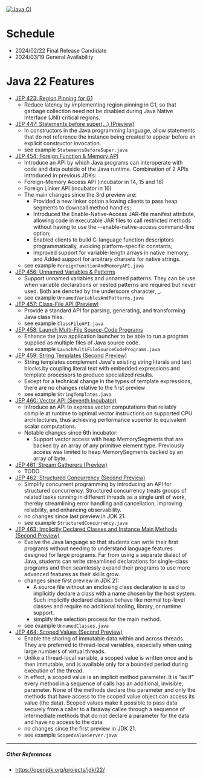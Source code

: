 [![Java CI](https://github.com/xtermi2/java22/actions/workflows/maven.yml/badge.svg)](https://github.com/xtermi2/java22/actions/workflows/maven.yml)

# Schedule

- 2024/02/22 Final Release Candidate
- 2024/03/19 General Availability

# Java 22 Features

- [JEP 423: Region Pinning for G1](https://openjdk.org/jeps/423)
    - Reduce latency by implementing region pinning in G1, so that garbage collection need not be disabled during Java
      Native Interface (JNI) critical regions.
- [JEP 447: Statements before super(...) (Preview)](https://openjdk.org/jeps/447)
    - In constructors in the Java programming language, allow statements that do not reference the instance being
      created to appear before an explicit constructor invocation.
    - see example `StatementsBeforeSuper.java`
- [JEP 454: Foreign Function & Memory API](https://openjdk.java.net/jeps/454)
    - Introduce an API by which Java programs can interoperate with code and data outside of the Java runtime.
      Combination of 2 APIs introduced in previous JDKs:
    - Foreign-Memory Access API (incubator in 14, 15 and 16)
    - Foreign Linker API (incubator in 16)
    - The main changes since the 3rd preview are:
        - Provided a new linker option allowing clients to pass heap segments to downcall method handles;
        - Introduced the Enable-Native-Access JAR-file manifest attribute, allowing code in executable JAR files to call
          restricted methods without having to use the --enable-native-access command-line option;
        - Enabled clients to build C-language function descriptors programmatically, avoiding platform-specific
          constants;
        - Improved support for variable-length arrays in native memory; and
          Added support for arbitrary charsets for native strings.
    - see example `ForeignFunctionAndMemoryAPI.java`
- [JEP 456: Unnamed Variables & Patterns](https://openjdk.org/jeps/456)
    - Support unnamed variables and unnamed patterns. They can be use when variable declarations or nested patterns are required but never used. Both are denoted by the underscore character, _.
    - see example `UnnamedVariablesAndPatterns.java`
- [JEP 457: Class-File API (Preview)](https://openjdk.org/jeps/457)
    - Provide a standard API for parsing, generating, and transforming Java class files.
    - see example `ClassFileAPI.java`
- [JEP 458: Launch Multi-File Source-Code Programs](https://openjdk.org/jeps/458)
    - Enhance the java application launcher to be able to run a program supplied as multiple files of Java source code.
    - see example `LaunchMultiFileSourceCodePrograms.java`
- [JEP 459: String Templates (Second Preview)](https://openjdk.org/jeps/459)
    - String templates complement Java's existing string literals and text blocks by coupling literal text with embedded
      expressions and template processors to produce specialized results.
    - Except for a technical change in the types of template expressions, there are no changes relative to the first
      preview
    - see example `StringTemplates.java`
- [JEP 460: Vector API (Seventh Incubator)](https://openjdk.org/jeps/460)
    - Introduce an API to express vector computations that reliably compile at runtime to optimal vector instructions on
      supported CPU architectures, thus achieving performance superior to equivalent scalar computations.
    - Notable changes since 6th incubator:
        - Support vector access with heap MemorySegments that are backed by an array of any primitive element type.
          Previously access was limited to heap MemorySegments backed by an array of byte.
- [JEP 461: Stream Gatherers (Preview)](https://openjdk.org/jeps/461)
    - TODO
- [JEP 462: Structured Concurrency (Second Preview)](https://openjdk.org/jeps/462)
    - Simplify concurrent programming by introducing an API for structured concurrency. Structured concurrency treats
      groups of related tasks running in different threads as a single unit of work, thereby streamlining error handling
      and cancellation, improving reliability, and enhancing observability.
    - no changes since last preview in JDK 21.
    - see example `StructuredConcurrency.java`
- [JEP 463: Implicitly Declared Classes and Instance Main Methods (Second Preview)](https://openjdk.org/jeps/463)
    - Evolve the Java language so that students can write their first programs without needing to understand language
      features designed for large programs. Far from using a separate dialect of Java, students can write streamlined
      declarations for single-class programs and then seamlessly expand their programs to use more advanced features as
      their skills grow.
    - changes since first preview in JDK 21:
        - A source file without an enclosing class declaration is said to implicitly declare a class with a name chosen
          by the host system. Such implicitly declared classes behave like normal top-level classes and require no
          additional tooling, library, or runtime support.
        - simplify the selection process for the main method.
    - see example `UnnamedClasses.java`
- [JEP 464: Scoped Values (Second Preview)](https://openjdk.org/jeps/464)
    - Enable the sharing of immutable data within and across threads. They are preferred to thread-local variables,
      especially when using large numbers of virtual threads.
    - Unlike a thread-local variable, a scoped value is written once and is then immutable, and is available only for a
      bounded period during execution of the thread.
    - In effect, a scoped value is an implicit method parameter. It is "as if" every method in a sequence of calls has
      an additional, invisible, parameter. None of the methods declare this parameter and only the methods that have
      access to the scoped value object can access its value (the data). Scoped values make it possible to pass data
      securely from a caller to a faraway callee through a sequence of intermediate methods that do not declare a
      parameter for the data and have no access to the data.
    - no changes since the first preview in JDK 21.
    - see example `ScopedValueServer.java`

----------------------

##### Other References

- https://openjdk.org/projects/jdk/22/

